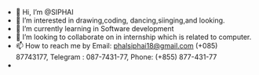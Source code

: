 - 👋 Hi, I’m @SIPHAI
- 👀 I’m interested in drawing,coding, dancing,siinging,and looking.
- 🌱 I’m currently learning in Software development
- 💞️ I’m looking to collaborate on in internship which is related to computer.
- 📫 How to reach me by Email: phalsiphai18@gmail.com (+085) 87743177, Telegram : 087-7431-77, Phone: (+855) 877-431-77
- 

<!---
SIPHAI/SIPHAI is a ✨ special ✨ repository because its `README.md` (this file) appears on your GitHub profile.
You can click the Preview link to take a look at your changes.
--->
